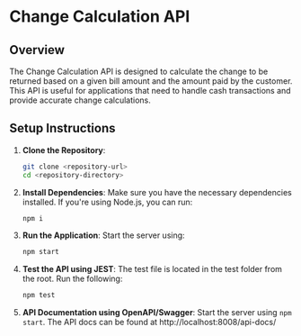 # Change Calculation API

## Overview

The Change Calculation API is designed to calculate the change to be returned based on a given bill amount and the amount paid by the customer. This API is useful for applications that need to handle cash transactions and provide accurate change calculations.

## Setup Instructions

1. **Clone the Repository**:

   ```bash
   git clone <repository-url>
   cd <repository-directory>
   ```

2. **Install Dependencies**:
   Make sure you have the necessary dependencies installed. If you're using Node.js, you can run:

   ```bash
   npm i
   ```

3. **Run the Application**:
   Start the server using:

   ```bash
   npm start
   ```

4. **Test the API using JEST**:
   The test file is located in the test folder from the root. Run the following:

    ```bash
    npm test
    ```

5. **API Documentation using OpenAPI/Swagger**:
    Start the server using `npm start`. The API docs can be found at http://localhost:8008/api-docs/
